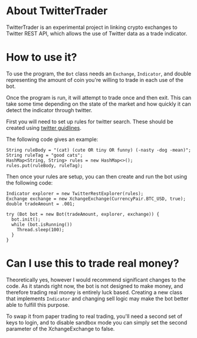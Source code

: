 # About TwitterTrader

TwitterTrader is an experimental project in linking crypto exchanges to Twitter REST API, which 
allows the use of Twitter data as a trade indicator. 


# How to use it?

To use the program, the `Bot` class needs an `Exchange`, `Indicator`, and double representing the 
amount of coin you're willing to trade in each use of the bot. 

Once the program is run, it will attempt to trade once and then exit. This can take some time 
depending on the state of the market and how quickly it can detect the indicator through twitter.

First you will need to set up rules for twitter search. These should be created using 
[twitter guidlines](https://developer.twitter.com/en/docs/twitter-api/tweets/filtered-stream/integrate/build-a-rule#build).

The following code gives an example:
```
String ruleBody = "(cat) (cute OR tiny OR funny) (-nasty -dog -mean)";
String ruleTag = "good cats";
HashMap<String, String> rules = new HashMap<>();
rules.put(ruleBody, ruleTag);
```

Then once your rules are setup, you can then create and run the bot using the following code:

```
Indicator explorer = new TwitterRestExplorer(rules);
Exchange exchange = new XchangeExchange(CurrencyPair.BTC_USD, true);
double tradeAmount = .001;

try (Bot bot = new Bot(tradeAmount, explorer, exchange)) {
  bot.init();
  while (bot.isRunning())
    Thread.sleep(100);
  }
}
```



# Can I use this to trade real money?

Theoretically yes, however I would recommend significant changes to the code. As it stands right 
now, the bot is not designed to make money, and therefore trading real money is entirely luck based.
Creating a new class that implements `Indicator` and changing sell logic may make the bot better able
to fulfill this purpose. 

To swap it from paper trading to real trading, you'll need a second set of keys to login, and to 
disable sandbox mode you can simply set the second parameter of the XchangeExchange to false.